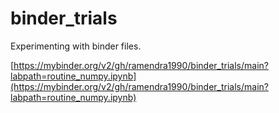# binder_trials
Experimenting with binder files.

[https://mybinder.org/v2/gh/ramendra1990/binder_trials/main?labpath=routine_numpy.ipynb](https://mybinder.org/v2/gh/ramendra1990/binder_trials/main?labpath=routine_numpy.ipynb)
